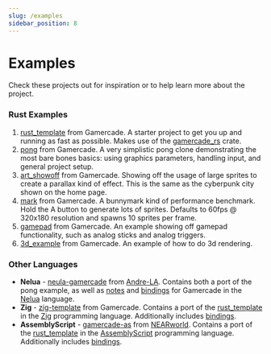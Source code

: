 ```yaml
---
slug: /examples
sidebar_position: 8
---
```


# Examples

Check these projects out for inspiration or to help learn more about the project.

### Rust Examples

1. [rust_template](https://github.com/gamercade-io/rust_template) from Gamercade. A starter project to get you up and running as fast as possible. Makes use of the [gamercade_rs](https://crates.io/crates/gamercade_rs) crate.
1. [pong](https://github.com/gamercade-io/gc_pong) from Gamercade. A very simplistic pong clone demonstrating the most bare bones basics: using graphics parameters, handling input, and general project setup.
1. [art_showoff](https://github.com/gamercade-io/gc_art_showoff) from Gamercade. Showing off the usage of large sprites to create a parallax kind of effect. This is the same as the cyberpunk city shown on the home page.
1. [mark](https://github.com/gamercade-io/gc_mark) from Gamercade. A bunnymark kind of performance benchmark. Hold the A button to generate lots of sprites. Defaults to 60fps @ 320x180 resolution and spawns 10 sprites per frame.
1. [gamepad](https://github.com/gamercade-io/gamepad) from Gamercade. An example showing off gamepad functionality, such as analog sticks and analog triggers.
1. [3d_example](https://github.com/gamercade-io/3d_example) from Gamercade. An example of how to do 3d rendering.

### Other Languages

- **Nelua** - [neula-gamercade](https://codeberg.org/Andre-LA/nelua-gamercade) from [Andre-LA](https://codeberg.org/Andre-LA). Contains both a port of the pong example, as well as [notes](https://codeberg.org/Andre-LA/nelua-gamercade/src/branch/main/README.md) and [bindings](https://codeberg.org/Andre-LA/nelua-gamercade/src/branch/main/gamercade.nelua) for Gamercade in the [Nelua](https://nelua.io/) language.
- **Zig** - [zig-template](https://github.com/gamercade-io/zig-template) from Gamercade. Contains a port of the [rust_template](https://github.com/gamercade-io/rust_template) in the [Zig](https://ziglang.org/) programming language. Additionally includes [bindings](https://github.com/gamercade-io/zig-template/tree/main/gamercade).
- **AssemblyScript** - [gamercade-as](https://github.com/NEARworld/gamercade-as) from [NEARworld](https://github.com/NEARworld). Contains a port of the [rust_template](https://github.com/gamercade-io/rust_template) in the [AssemblyScript](https://www.assemblyscript.org/) programming language. Additionally includes [bindings](https://github.com/NEARworld/gamercade-as/blob/main/gamercade/gamercade-raw.ts).

